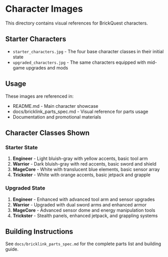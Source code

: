 # Character Images

This directory contains visual references for BrickQuest characters.

## Starter Characters
- `starter_characters.jpg` - The four base character classes in their initial state
- `upgraded_characters.jpg` - The same characters equipped with mid-game upgrades and mods

## Usage
These images are referenced in:
- README.md - Main character showcase
- docs/bricklink_parts_spec.md - Visual reference for parts usage
- Documentation and promotional materials

## Character Classes Shown

### Starter State
1. **Engineer** - Light bluish-gray with yellow accents, basic tool arm
2. **Warrior** - Dark bluish-gray with red accents, basic sword and shield
3. **MageCore** - White with translucent blue elements, basic sensor array
4. **Trickster** - White with orange accents, basic jetpack and grapple

### Upgraded State
1. **Engineer** - Enhanced with advanced tool arm and sensor upgrades
2. **Warrior** - Upgraded with dual sword arms and enhanced armor
3. **MageCore** - Advanced sensor dome and energy manipulation tools
4. **Trickster** - Stealth panels, enhanced jetpack, and grappling systems

## Building Instructions
See `docs/bricklink_parts_spec.md` for the complete parts list and building guide.

